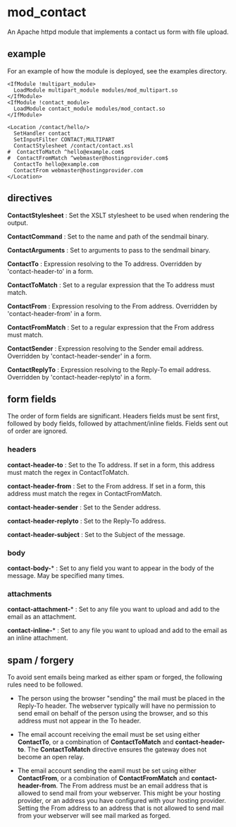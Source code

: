 # mod_contact
An Apache httpd module that implements a contact us form with file upload.

## example
For an example of how the module is deployed, see the examples directory.

```
<IfModule !multipart_module>
  LoadModule multipart_module modules/mod_multipart.so
</IfModule>
<IfModule !contact_module>
  LoadModule contact_module modules/mod_contact.so
</IfModule>

<Location /contact/hello/>
  SetHandler contact
  SetInputFilter CONTACT;MULTIPART
  ContactStylesheet /contact/contact.xsl
#  ContactToMatch ^hello@example.com$
#  ContactFromMatch ^webmaster@hostingprovider.com$
  ContactTo hello@example.com
  ContactFrom webmaster@hostingprovider.com
</Location>
```

## directives
**ContactStylesheet**
: Set the XSLT stylesheet to be used when rendering the output.

**ContactCommand**
: Set to the name and path of the sendmail binary.

**ContactArguments**
: Set to arguments to pass to the sendmail binary.

**ContactTo**
: Expression resolving to the To address. Overridden by 'contact-header-to' in a form.

**ContactToMatch**
: Set to a regular expression that the To address must match.

**ContactFrom**
: Expression resolving to the From address. Overridden by 'contact-header-from' in a form.

**ContactFromMatch**
: Set to a regular expression that the From address must match.

**ContactSender**
: Expression resolving to the Sender email address. Overridden by 'contact-header-sender' in a form.

**ContactReplyTo**
: Expression resolving to the Reply-To email address. Overridden by 'contact-header-replyto' in a form.

## form fields
The order of form fields are significant. Headers fields must be sent first, followed by body fields, followed by attachment/inline fields. Fields sent out of order are ignored.

### headers
**contact-header-to**
: Set to the To address. If set in a form, this address must match the regex in ContactToMatch.

**contact-header-from**
: Set to the From address. If set in a form, this address must match the regex in ContactFromMatch.

**contact-header-sender**
: Set to the Sender address.

**contact-header-replyto**
: Set to the Reply-To address.

**contact-header-subject**
: Set to the Subject of the message.

### body
**contact-body-***
: Set to any field you want to appear in the body of the message. May be specified many times.

### attachments
**contact-attachment-***
: Set to any file you want to upload and add to the email as an attachment.

**contact-inline-***
: Set to any file you want to upload and add to the email as an inline attachment.

## spam / forgery
To avoid sent emails being marked as either spam or forged, the following rules need to be followed.

- The person using the browser "sending" the mail must be placed in the Reply-To header. The webserver typically will have no permission to send email on behalf of the person using the browser, and so this address must not appear in the To header.

- The email account receiving the email must be set using either **ContactTo**, or a combination of **ContactToMatch** and **contact-header-to**. The **ContactToMatch** directive ensures the gateway does not become an open relay.

- The email account sending the eamil must be set using either **ContactFrom**, or a combination of **ContactFromMatch** and **contact-header-from**. The From address must be an email address that is allowed to send mail from your webserver. This might be your hosting provider, or an address you have configured with your hosting provider. Setting the From address to an address that is not allowed to send mail from your webserver will see mail marked as forged.


